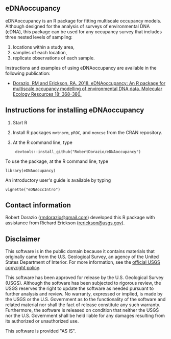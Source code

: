 ## eDNAoccupancy


eDNAoccupancy is an R package for fitting multiscale occupancy models. Although designed for the analysis of surveys of environmental DNA (eDNA), this package can be used for any occupancy survey that includes three nested levels of sampling:

1. locations within a study area,
2. samples of each location,
3. replicate observations of each sample.

Instructions and examples of using eDNAoccupancy are available in the following publication:

* [Dorazio, RM and Erickson, RA. 2018.  eDNAoccupancy:  An R package for multiscale occupancy modelling of environmental DNA data.  Molecular Ecology Resources 18: 368-380.](https://doi.org/10.1111/1755-0998.12735)



## Instructions for installing eDNAoccupancy

1. Start R

2. Install R packages `mvtnorm`, `pROC`, and `mcmcse` from the CRAN repository.

3. At the R command line, type

        devtools::install_github("RobertDorazio/eDNAoccupancy")


To use the package, at the R command line, type

    library(eDNAoccupancy)

An introductory user's guide is available by typing

    vignette("eDNAoccIntro")



## Contact information

Robert Dorazio (rmdorazio@gmail.com) developed this R package with assistance from Richard Erickson (rerickson@usgs.gov).



## Disclaimer

This software is in the public domain because it contains materials that originally came from the U.S. Geological Survey, an agency of the United States Department of Interior. For more information, see the [official USGS copyright policy](https://www2.usgs.gov/visual-id/credit_usgs.html#copyright/).


This software has been approved for release by the U.S. Geological Survey (USGS). Although the software has been subjected to rigorous review, the USGS reserves the right to update the software as needed pursuant to further analysis and review.  No warranty, expressed or implied, is made by the USGS or the U.S. Government as to the functionality of the software and related material nor shall the fact of release constitute any such warranty. Furthermore, the software is released on condition that neither the USGS nor the U.S. Government shall be held liable for any damages resulting from its authorized or unauthorized use.

This software is provided "AS IS".

